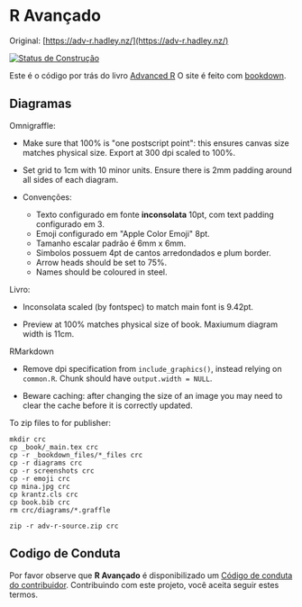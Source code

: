 #  R Avançado

Original: [https://adv-r.hadley.nz/](https://adv-r.hadley.nz/)

[![Status de Construção](https://travis-ci.org/hadley/adv-r.svg?branch=master)](https://travis-ci.org/hadley/adv-r)

Este é o código por trás do livro [Advanced R](http://adv-r.hadley.nz)
O site é feito com [bookdown](https://bookdown.org/yihui/bookdown/).

## Diagramas

Omnigraffle:
  
* Make sure that 100% is "one postscript point": this ensures canvas
  size matches physical size. Export at 300 dpi scaled to 100%.

* Set grid to 1cm with 10 minor units. Ensure there is 2mm padding around
  all sides of each diagram.

* Convenções:
    * Texto configurado em fonte **inconsolata** 10pt, com text padding configurado em 3. 
    * Emoji configurado em "Apple Color Emoji" 8pt.
    * Tamanho escalar padrão é 6mm x 6mm.
    * Simbolos possuem 4pt de cantos arredondados e plum border.
    * Arrow heads should be set to 75%.
    * Names should be coloured in steel.

Livro:

* Inconsolata scaled (by fontspec) to match main font is 9.42pt.

* Preview at 100% matches physical size of book. Maxiumum diagram width is 11cm.

RMarkdown

* Remove dpi specification from `include_graphics()`, instead relying
  on `common.R`. Chunk should have `output.width = NULL`.

* Beware caching: after changing the size of an image you may need to
  clear the cache before it is correctly updated.

To zip files to for publisher:

```
mkdir crc
cp _book/_main.tex crc
cp -r _bookdown_files/*_files crc
cp -r diagrams crc
cp -r screenshots crc
cp -r emoji crc
cp mina.jpg crc
cp krantz.cls crc
cp book.bib crc
rm crc/diagrams/*.graffle

zip -r adv-r-source.zip crc
```

## Codigo de Conduta

Por favor observe que **R Avançado** é disponibilizado um [Código de conduta do contribuidor](CODE_OF_CONDUCT.md).
Contribuindo com este projeto, você aceita seguir estes termos.


